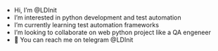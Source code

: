 - Hi, I’m @LDInit
- I’m interested in python development and test automation
- I’m currently learning test automation frameworks
- I’m looking to collaborate on web python project like a QA engeneer 
- 📩 You can reach me on telegram @LDInit

<!---
LDInit/LDInit is a ✨ special ✨ repository because its `README.md` (this file) appears on your GitHub profile.
You can click the Preview link to take a look at your changes.
--->
